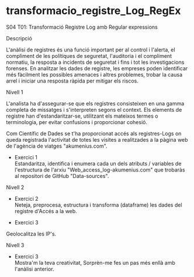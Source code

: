 # transformacio_registre_Log_RegEx

S04 T01: Transformació Registre Log amb Regular expressions

Descripció

L'anàlisi de registres és una funció important per al control i l'alerta, el compliment de les polítiques de seguretat, l'auditoria i el compliment normatiu, la resposta a incidents de seguretat i fins i tot les investigacions forenses. En analitzar les dades de registre, les empreses poden identificar més fàcilment les possibles amenaces i altres problemes, trobar la causa arrel i iniciar una resposta ràpida per mitigar els riscos.

Nivell 1

L'analista ha d'assegurar-se que els registres consisteixen en una gamma completa de missatges i s'interpreten segons el context. Els elements de registre han d'estandaritzar-se, utilitzant els mateixos termes o terminologia, per evitar confusions i proporcionar cohesió.

Com Científic de Dades se t'ha proporcionat accés als registres-Logs on queda registrada l'activitat de totes les visites a realitzades a la pàgina web de l'agència de viatges "akumenius.com".

- Exercici 1  
Estandaritza, identifica i enumera cada un dels atributs / variables de l'estructura de l'arxiu "Web_access_log-akumenius.com" que trobaràs al repositori de GitHub "Data-sources".

Nivell 2  

- Exercici 2  
Neteja, preprocesa, estructura i transforma (dataframe) les dades del registre d'Accés a la web.  

- Exercici 3  

Geolocalitza les IP's.  

Nivell 3  

- Exercici 3  
Mostra'm la teva creativitat, Sorprèn-me fes un pas més enllà amb l'anàlisi anterior.  
